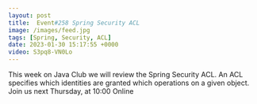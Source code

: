 ```yaml
---
layout: post
title:  Event#258 Spring Security ACL
image: /images/feed.jpg
tags: [Spring, Security, ACL]
date: 2023-01-30 15:17:55 +0000
video: S3pq8-VN0Lo
---
```


This week on Java Club we will review the Spring Security ACL. An ACL specifies which identities are granted which operations on a given object.
Join us next Thursday, at 10:00 Online
